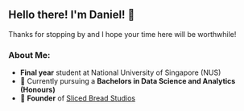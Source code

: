## Hello there! I'm Daniel! 👋

Thanks for stopping by and I hope your time here will be worthwhile!

### About Me:
- **Final year** student at National University of Singapore (NUS)
- 🌱 Currently pursuing a **Bachelors in Data Science and Analytics (Honours)**
- 🔭 **Founder** of [Sliced Bread Studios](https://play.google.com/store/apps/developer?id=Sliced+Bread+Studios)


<!--
I am Daniel, currently located in Singapore, and I'm always on the lookout for learning opportunities and experiences to expand my horizons. Trained in Data Science and Analytics, I seek to specialise in the areas of Computer Vision and Natural Language Processing, whilst still remaining highly interested in the analyst side of things. Regardless of industry or field of study, I am always motivated and passionate to learn as much as I can!

**DanielSjtea/DanielSjtea** is a ✨ _special_ ✨ repository because its `README.md` (this file) appears on your GitHub profile.

Here are some ideas to get you started:

- 🔭 I’m currently working on ...
- 🌱 I’m currently learning ...
- 👯 I’m looking to collaborate on ...
- 🤔 I’m looking for help with ...
- 💬 Ask me about ...
- 📫 How to reach me: ...
- 😄 Pronouns: ...
- ⚡ Fun fact: ...

![Daniel's GitHub Stats](https://github-readme-stats.vercel.app/api?username=danielsjtea&show_icons=true&theme=dracula)
https://github.com/anuraghazra/github-readme-stats
-->
